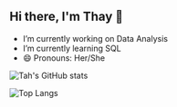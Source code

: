## Hi there, I'm Thay 👋

- I’m currently working on Data Analysis
- I’m currently learning SQL
- 😄 Pronouns: Her/She

![Tah's GitHub stats](https://github-readme-stats.vercel.app/api?username=tahvicentini&show_icons=true&theme=tokyonight)

![Top Langs](https://github-readme-stats.vercel.app/api/top-langs/?username=tahvicentini&layout=compact)
